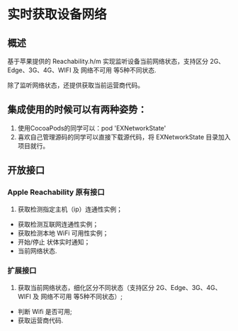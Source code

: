 # 实时获取设备网络

## 概述

基于苹果提供的 Reachability.h/m 实现监听设备当前网络状态，支持区分 2G、Edge、3G、4G、WIFI 及 网络不可用 等5种不同状态.

除了监听网络状态，还提供获取当前运营商代码。

## 集成使用的时候可以有两种姿势：

1. 使用CocoaPods的同学可以：pod 'EXNetworkState'
2. 喜欢自己管理源码的同学可以直接下载源代码，将 EXNetworkState 目录加入项目就行。

## 开放接口
### Apple Reachability 原有接口
1. 获取检测指定主机（ip）连通性实例；
* 获取检测互联网连通性实例；
* 获取检测本地 WiFi 可用性实例；
* 开始/停止 状体实时通知；
* 当前网络状态.

### 扩展接口
1. 获取当前网络状态，细化区分不同状态（支持区分 2G、Edge、3G、4G、WIFI 及 网络不可用 等5种不同状态）;
* 判断 Wifi 是否可用;
* 获取运营商代码.


